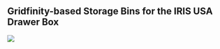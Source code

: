 ## Gridfinity-based Storage Bins for the IRIS USA Drawer Box
![](https://m.media-amazon.com/images/I/81YUoXu4AVL._AC_SL1500_.jpg)
